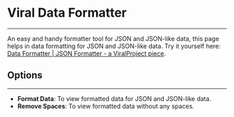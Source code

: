 # Viral Data Formatter
---

An easy and handy formatter tool for JSON and JSON-like data, this page helps in data formatting for JSON and JSON-like data. Try it yourself here: [Data Formatter | JSON Formatter - a ViralProject piece](https://virallalakia.github.io/viral-data-formatter/).


## Options
---
* **Format Data**: To view formatted data for JSON and JSON-like data.
* **Remove Spaces**: To view formatted data without any spaces.
